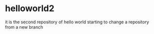 # helloworld2
it is the second repository of hello world
starting to change a repository from a new branch

